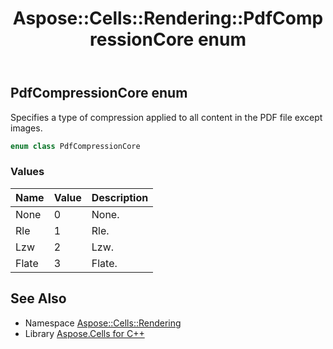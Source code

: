 ﻿---
title: Aspose::Cells::Rendering::PdfCompressionCore enum
linktitle: PdfCompressionCore
second_title: Aspose.Cells for C++ API Reference
description: 'Aspose::Cells::Rendering::PdfCompressionCore enum. Specifies a type of compression applied to all content in the PDF file except images in C++.'
type: docs
weight: 2100
url: /cpp/aspose.cells.rendering/pdfcompressioncore/
---
## PdfCompressionCore enum


Specifies a type of compression applied to all content in the PDF file except images.

```cpp
enum class PdfCompressionCore
```

### Values

| Name | Value | Description |
| --- | --- | --- |
| None | 0 | None. |
| Rle | 1 | Rle. |
| Lzw | 2 | Lzw. |
| Flate | 3 | Flate. |

## See Also

* Namespace [Aspose::Cells::Rendering](../)
* Library [Aspose.Cells for C++](../../)
